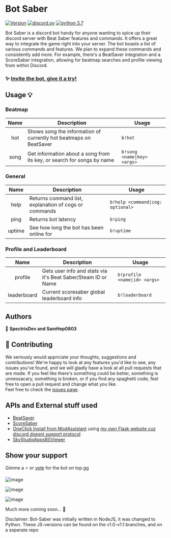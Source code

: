 # Bot Saber

[![Version](https://img.shields.io/badge/version-2.0-blue.svg?cacheSeconds=2592000)](https://img.shields.io/badge/version-2.0-blue.svg?cacheSeconds=2592000)
[![discord.py](https://img.shields.io/badge/discord-py-blue.svg)](https://github.com/Rapptz/discord.py/tree/rewrite)
[![python 3.7](https://img.shields.io/badge/python-3.7-orange.svg)](https://www.python.org/)

Bot Saber is a discord bot handy for anyone wanting to spice up their discord server with Beat Saber features and commands. It offers a great way to integrate the game right into your server. The bot boasts a list of various commands and features. We plan to expand these commands and consistently add more. For example, there's a BeatSaver integration and a ScoreSaber integration, allowing for beatmap searches and profile viewing from within Discord.

### ✨ [Invite the bot, give it a try!](https://discord.com/oauth2/authorize?client_id=753289892007510017&scope=bot&permissions=74837056)

## Usage 💡

### Beatmap
| **Name** | **Description** | **Usage** |
|:---:|---|---|
| hot | Shows song the information of currently hot beatmaps on BeatSaver | `b!hot`
| song | Get information about a song from its key, or search for songs by name | `b!song <name\|key> <args>`

### General
| **Name** | **Description** | **Usage** |
|:---:|---|---|
| help | Returns command list, explanation of cogs or commands | `b!help <command\|cog: optional>`
| ping | Returns bot latency | `b!ping `
| uptime | See how long the bot has been online for | `b!uptime`

### Profile and Leaderboard
| **Name** | **Description** | **Usage** |
|:---:|---|---|
| profile | Gets user info and stats via it's Beat Saber/Steam ID or Name | `b!profile <name\|id> <args>`
| leaderboard | Current scoresaber global leaderboard info | `b!leaderboard`


## Authors

👤 **SpectrixDev and SamHep0803**


## 🤝 Contributing

We seriously would appriciate your thoughts, suggestions and contributions! We're happy to look at any features you'd like to see, any issues you've found, and we will gladly have a look at all pull requests that are made. If you feel like there's something could be better, something is unnessacary, something is broken, or if you find any spaghetti code, feel free to open a pull request and change what you like.<br /> Feel free to check the [issues page](https://github.com/SpectrixDev/bot-saber/issues). 

## APIs and External stuff used
- [BeatSaver](https://beatsaver.com)
- [ScoreSaber](https://scoresaber.com)
- [OneClick Install from ModAssistant](https://github.com/Assistant/ModAssistant) using [my own Flask website cuz discord doesnt support protocol](https://github.com/SpectrixOfficial/spectrix.pythonanywhere.com/)
- [SkyStudioAppsBSViewer](https://skystudioapps.com/bs-viewer/)

## Show your support

Gimme a ⭐️ or [vote](https://top.gg/bot/753289892007510017) for the bot on top.gg

![image](https://user-images.githubusercontent.com/29328207/112765031-9001a900-900b-11eb-9dd8-68c86a2a3bd6.png)


![image](https://user-images.githubusercontent.com/29328207/112765057-a3147900-900b-11eb-8594-220e73edb0e1.png)


![image](https://user-images.githubusercontent.com/29328207/112765098-e1119d00-900b-11eb-9811-f595368089a7.png)

Much more coming soon... 👀

Disclaimer: Bot-Saber was initially written in NodeJS, it was changed to Python. These JS-versions can be found on the v1.0-v1.1 branches, and on a seperate repo
